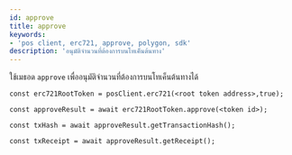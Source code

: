 ```yaml
---
id: approve
title: approve
keywords:
- 'pos client, erc721, approve, polygon, sdk'
description: 'อนุมัติจำนวนที่ต้องการบนโทเค็นต้นทาง'
---
```


ใช้เมธอด `approve` เพื่ออนุมัติจำนวนที่ต้องการบนโทเค็นต้นทางได้

```
const erc721RootToken = posClient.erc721(<root token address>,true);

const approveResult = await erc721RootToken.approve(<token id>);

const txHash = await approveResult.getTransactionHash();

const txReceipt = await approveResult.getReceipt();

```
